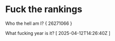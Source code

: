 # Fuck the rankings

Who the hell am I?
{ 26271066 }

What fucking year is it?
[ 2025-04-12T14:26:40Z ]
